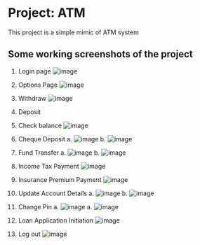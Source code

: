 # Project: ATM

This project is a simple mimic of ATM system

## Some working screenshots of the project

1. Login page
![image](https://user-images.githubusercontent.com/104689759/186414701-7cac0905-8c98-4909-b653-10b606ed73ad.png)
 
2. Options Page
![image](https://user-images.githubusercontent.com/104689759/186415554-693997c1-43e2-449e-ad23-17fd3e9b58ef.png)

3. Withdraw
![image](https://user-images.githubusercontent.com/104689759/186416231-502d936c-56da-4d6b-8f80-618cee0b0d36.png)

4. Deposit

5. Check balance
![image](https://user-images.githubusercontent.com/104689759/186416268-d0c98a7f-b433-42df-8425-d02bc7467c0e.png)

6. Cheque Deposit
  a. ![image](https://user-images.githubusercontent.com/104689759/186416395-8d3c74a6-435d-4034-aaba-56ba349a65de.png)
  b. ![image](https://user-images.githubusercontent.com/104689759/186416422-eb49d383-2888-42ba-a32f-9a5ac04af2fd.png)

7. Fund Transfer
  a. ![image](https://user-images.githubusercontent.com/104689759/186416558-9f99d756-3648-4b5e-8d93-b21bae862020.png)
  b. ![image](https://user-images.githubusercontent.com/104689759/186416603-4ec34522-882e-4870-8014-ab488651410d.png)

8. Income Tax Payment
![image](https://user-images.githubusercontent.com/104689759/186416640-3a9839e4-ad0b-4202-bffc-4442fa0766cd.png)

9. Insurance Premium Payment
![image](https://user-images.githubusercontent.com/104689759/186416668-662fa2e2-cb69-4ad8-a716-a0cc50dd2873.png)

10. Update Account Details
  a. ![image](https://user-images.githubusercontent.com/104689759/186416721-6618eaa7-d406-4033-88cc-7b269cfa89dc.png)
  b. ![image](https://user-images.githubusercontent.com/104689759/186416757-4854dbf3-9ffd-4a62-9afd-e3f6748964eb.png)

11. Change Pin
  a. ![image](https://user-images.githubusercontent.com/104689759/186416877-c7bc3e51-6670-45ed-958b-3a9ef16cd060.png)
  a. ![image](https://user-images.githubusercontent.com/104689759/186416823-9a9b6c1c-f3eb-4bef-82b8-fc55feca2f61.png)
  
12. Loan Application Initiation
![image](https://user-images.githubusercontent.com/104689759/186416953-39a5e827-e87a-4aa7-951d-082791404510.png)

13. Log out
![image](https://user-images.githubusercontent.com/104689759/186417019-d9b7617a-900d-41eb-bf0b-0bd3e5be716a.png)
